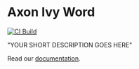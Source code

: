 # Axon Ivy Word

[![CI Build](https://github.com/axonivy-market/axon-ivy-word/actions/workflows/ci.yml/badge.svg)](https://github.com/axonivy-market/axon-ivy-word/actions/workflows/ci.yml)

"YOUR SHORT DESCRIPTION GOES HERE"

Read our [documentation](axon-ivy-word-product/README.md).
